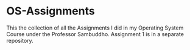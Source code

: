 # OS-Assignments

This the collection of all the Assignments I did in my Operating System Course under the Professor Sambuddho. 
Assignment 1 is in a separate repository.
